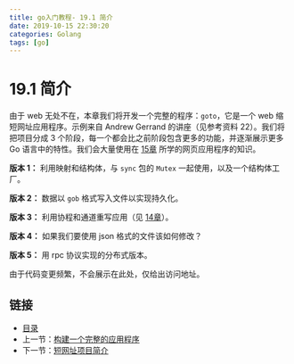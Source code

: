 ```yaml
---
title: go入门教程- 19.1 简介   
date: 2019-10-15 22:30:20   
categories: Golang   
tags: [go]   
---
```

# 19.1 简介

由于 web 无处不在，本章我们将开发一个完整的程序：`goto`，它是一个 web 缩短网址应用程序。示例来自 Andrew Gerrand 的讲座（见参考资料 22）。我们将把项目分成 3 个阶段，每一个都会比之前阶段包含更多的功能，并逐渐展示更多 Go 语言中的特性。我们会大量使用在 [15章](15.0.md) 所学的网页应用程序的知识。

**版本 1：** 利用映射和结构体，与 `sync` 包的 `Mutex` 一起使用，以及一个结构体工厂。

**版本 2：** 数据以 `gob` 格式写入文件以实现持久化。

**版本 3：** 利用协程和通道重写应用（见 [14章](14.0.md)）。

**版本 4：** 如果我们要使用 json 格式的文件该如何修改？

**版本 5：** 用 rpc 协议实现的分布式版本。

由于代码变更频繁，不会展示在此处，仅给出访问地址。

## 链接

- [目录](directory.md)
- 上一节：[构建一个完整的应用程序](19.0.md)
- 下一节：[短网址项目简介](19.2.md)
